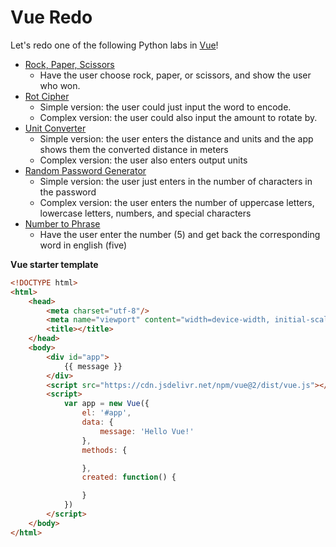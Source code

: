 

# Vue Redo

Let's redo one of the following Python labs in [Vue](../docs/Vue.md)!

- [Rock, Paper, Scissors](../../1%20Python/labs/05%20Rock%20Paper%20Scissors.md)
  - Have the user choose rock, paper, or scissors, and show the user who won.
- [Rot Cipher](../../1%20Python/labs/11%20Rot%20Cipher.md)
  - Simple version: the user could just input the word to encode.
  - Complex version: the user could also input the amount to rotate by.
- [Unit Converter](../../1%20Python/labs/12%20Unit%20Converter.md)
  - Simple version: the user enters the distance and units and the app shows them the converted distance in meters
  - Complex version: the user also enters output units
- [Random Password Generator](../../1%20Python/labs/06%20Random%20Password%20Generator.md)
  - Simple version: the user just enters in the number of characters in the password
  - Complex version: the user enters the number of uppercase letters, lowercase letters, numbers, and special characters
- [Number to Phrase](../../1%20Python/mob/05%20Number%20to%20Phrase.md)
  - Have the user enter the number (5) and get back the corresponding word in english (five)


**Vue starter template**
```html
<!DOCTYPE html>
<html>
    <head>
        <meta charset="utf-8"/>
        <meta name="viewport" content="width=device-width, initial-scale=1">
        <title></title>
    </head>
    <body>
        <div id="app">
            {{ message }}
        </div>
        <script src="https://cdn.jsdelivr.net/npm/vue@2/dist/vue.js"></script>
        <script>
            var app = new Vue({
                el: '#app',
                data: {
                    message: 'Hello Vue!'
                },
                methods: {

                },
                created: function() {

                }
            })
        </script>
    </body>
</html>
```